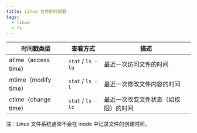 ```yaml
---
title: Linux 文件的时间戳
tags:
  - linux
  - fs
---
```


| 时间戳类型           | 查看方式          | 描述                                 |
| -------------------- | ----------------- | ------------------------------------ |
| atime（access time） | `stat` / `ls -lu` | 最近一次访问文件的时间               |
| mtime（modify time） | `stat` / `ls -l`  | 最近一次修改文件内容的时间           |
| ctime（change time） | `stat` / `ls -lc` | 最近一次改变文件状态（如权限）的时间 |

注：Linux 文件系统通常不会在 inode 中记录文件的创建时间。
